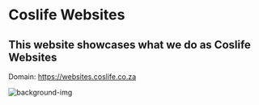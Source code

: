 # Coslife Websites

## This website showcases what we do as Coslife Websites

Domain: https://websites.coslife.co.za

![background-img](https://github.com/codewithcosmos/coslife-websites/assets/163349688/dd914f85-9d1d-48ca-a7b8-c86d18092179)
